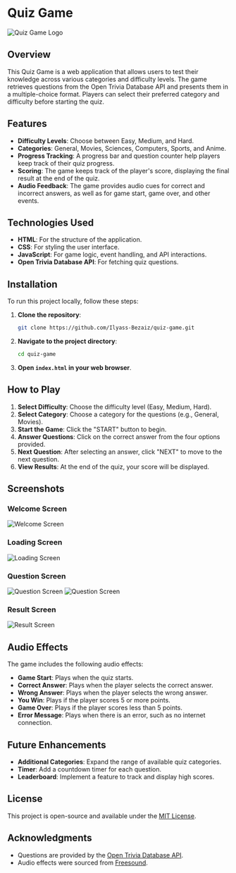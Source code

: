 # Quiz Game

![Quiz Game Logo](./assets/images/ic-quiz.png)

## Overview

This Quiz Game is a web application that allows users to test their knowledge across various categories and difficulty levels. The game retrieves questions from the Open Trivia Database API and presents them in a multiple-choice format. Players can select their preferred category and difficulty before starting the quiz.

## Features

- **Difficulty Levels**: Choose between Easy, Medium, and Hard.
- **Categories**: General, Movies, Sciences, Computers, Sports, and Anime.
- **Progress Tracking**: A progress bar and question counter help players keep track of their quiz progress.
- **Scoring**: The game keeps track of the player's score, displaying the final result at the end of the quiz.
- **Audio Feedback**: The game provides audio cues for correct and incorrect answers, as well as for game start, game over, and other events.

## Technologies Used

- **HTML**: For the structure of the application.
- **CSS**: For styling the user interface.
- **JavaScript**: For game logic, event handling, and API interactions.
- **Open Trivia Database API**: For fetching quiz questions.

## Installation

To run this project locally, follow these steps:

1. **Clone the repository**:
   ```bash
   git clone https://github.com/Ilyass-Bezaiz/quiz-game.git
   ```
2. **Navigate to the project directory**:
   ```bash
   cd quiz-game
   ```
3. **Open `index.html` in your web browser**.

## How to Play

1. **Select Difficulty**: Choose the difficulty level (Easy, Medium, Hard).
2. **Select Category**: Choose a category for the questions (e.g., General, Movies).
3. **Start the Game**: Click the "START" button to begin.
4. **Answer Questions**: Click on the correct answer from the four options provided.
5. **Next Question**: After selecting an answer, click "NEXT" to move to the next question.
6. **View Results**: At the end of the quiz, your score will be displayed.

## Screenshots

### Welcome Screen
![Welcome Screen](screenshots/welcome-screen.png)

### Loading Screen
![Loading Screen](screenshots/loading-screen.png)

### Question Screen
![Question Screen](screenshots/question-screen.png)
![Question Screen](screenshots/question-screen-2.png)

### Result Screen
![Result Screen](screenshots/result-screen.png)

## Audio Effects

The game includes the following audio effects:

- **Game Start**: Plays when the quiz starts.
- **Correct Answer**: Plays when the player selects the correct answer.
- **Wrong Answer**: Plays when the player selects the wrong answer.
- **You Win**: Plays if the player scores 5 or more points.
- **Game Over**: Plays if the player scores less than 5 points.
- **Error Message**: Plays when there is an error, such as no internet connection.

## Future Enhancements

- **Additional Categories**: Expand the range of available quiz categories.
- **Timer**: Add a countdown timer for each question.
- **Leaderboard**: Implement a feature to track and display high scores.

## License

This project is open-source and available under the [MIT License](./LICENSE).

## Acknowledgments

- Questions are provided by the [Open Trivia Database API](https://opentdb.com/).
- Audio effects were sourced from [Freesound](https://freesound.org/).

